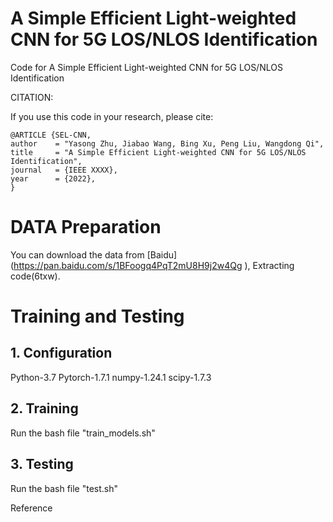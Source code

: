 # A Simple Efficient Light-weighted CNN for 5G LOS/NLOS Identification
Code for A Simple Efficient Light-weighted CNN for 5G LOS/NLOS Identification

CITATION:

If you use this code in your research, please cite:

	@ARTICLE {SEL-CNN,
	author    = "Yasong Zhu, Jiabao Wang, Bing Xu, Peng Liu, Wangdong Qi",
	title     = "A Simple Efficient Light-weighted CNN for 5G LOS/NLOS Identification",
	journal   = {IEEE XXXX},
	year      = {2022},
	}
  

# DATA Preparation
You can download the data from [Baidu] (https://pan.baidu.com/s/1BFoogq4PqT2mU8H9j2w4Qg 
), Extracting code(6txw).

# Training and Testing
## 1. Configuration
Python-3.7
Pytorch-1.7.1
numpy-1.24.1
scipy-1.7.3


## 2. Training
Run the bash file "train_models.sh"

## 3. Testing
Run the bash file "test.sh"

Reference

